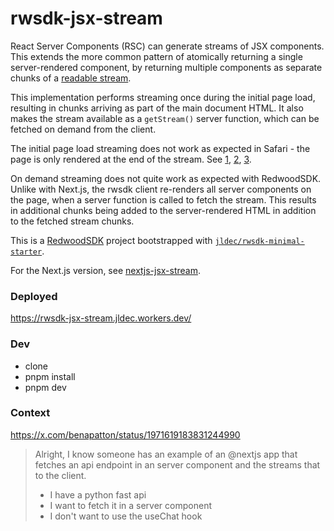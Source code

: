 # rwsdk-jsx-stream

React Server Components (RSC) can generate streams of JSX components. This extends the more common pattern of atomically returning a single server-rendered component, by returning multiple components as separate chunks of a [readable stream](https://developer.mozilla.org/en-US/docs/Web/API/ReadableStream).

This implementation performs streaming once during the initial page load, resulting in chunks arriving as part of the main document HTML. It also makes the stream available as a `getStream()` server function, which can be fetched on demand from the client.

The initial page load streaming does not work as expected in Safari - the page is only rendered at the end of the stream. See [1](https://github.com/vercel/next.js/issues/51033), [2](https://github.com/vercel/next.js/issues/52444), [3](https://bugs.webkit.org/show_bug.cgi?id=252413).

On demand streaming does not quite work as expected with RedwoodSDK. Unlike with Next.js, the rwsdk client re-renders all server components on the page, when a server function is called to fetch the stream. This results in additional chunks being added to the server-rendered HTML in addition to the fetched stream chunks.

This is a [RedwoodSDK](https://docs.rwsdk.com/) project bootstrapped with [`jldec/rwsdk-minimal-starter`](https://github.com/jldec/rwsdk-minimal-starter).

For the Next.js version, see [nextjs-jsx-stream](https://github.com/jldec/next-jsx-stream).

### Deployed
https://rwsdk-jsx-stream.jldec.workers.dev/

### Dev
- clone
- pnpm install
- pnpm dev

### Context
https://x.com/benapatton/status/1971619183831244990

> Alright, I know someone has an example of an @nextjs
> app that fetches an api endpoint in an server component and the streams that to the client.
>
> - I have a python fast api
> - I want to fetch it in a server component
> - I don't want to use the useChat hook
